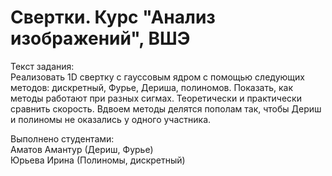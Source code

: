 # Свертки. Курс "Анализ изображений", ВШЭ

Текст задания:  
Реализовать 1D свертку с гауссовым ядром с помощью следующих методов: дискретный, Фурье, Дериша, полиномов. 
Показать, как методы работают при разных сигмах. 
Теоретически и практически сравнить скорость. 
Вдвоем методы делятся пополам так, чтобы Дериш и полиномы не оказались у одного участника.

Выполнено студентами:  
Аматов Амантур (Дериш, Фурье)  
Юрьева Ирина (Полиномы, дискретный)
